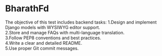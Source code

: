 # BharathFd
The objective of this test includes backend tasks: 
1.Design and implement Django models with WYSIWYG editor support.     
2.Store and manage FAQs with multi-language translation.     
3.Follow PEP8 conventions and best practices.     
4.Write a clear and detailed README.     
5.Use proper Git commit messages.
